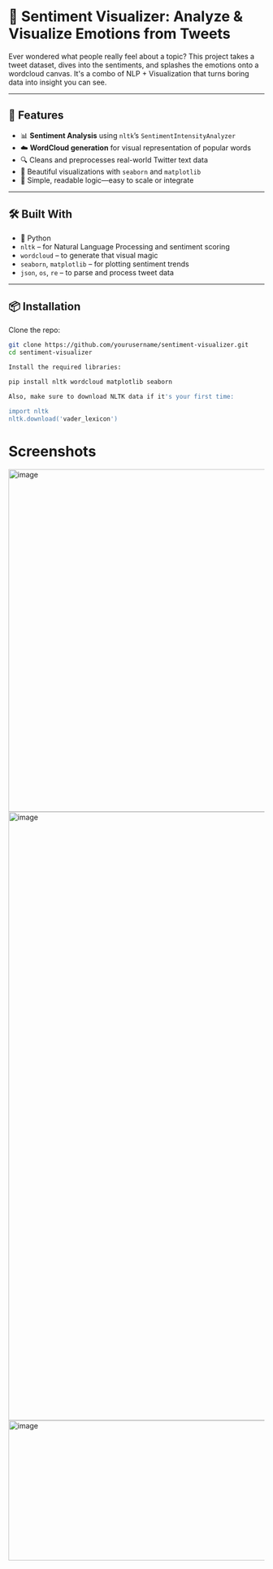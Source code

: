 # 💬 Sentiment Visualizer: Analyze & Visualize Emotions from Tweets

Ever wondered what people really feel about a topic? This project takes a tweet dataset, dives into the sentiments, and splashes the emotions onto a wordcloud canvas. It's a combo of NLP + Visualization that turns boring data into insight you can see.

---

## 🚀 Features

- 📊 **Sentiment Analysis** using `nltk`’s `SentimentIntensityAnalyzer`
- ☁️ **WordCloud generation** for visual representation of popular words
- 🔍 Cleans and preprocesses real-world Twitter text data
- 🌈 Beautiful visualizations with `seaborn` and `matplotlib`
- 🧠 Simple, readable logic—easy to scale or integrate

---

## 🛠️ Built With

- 🐍 Python
- `nltk` – for Natural Language Processing and sentiment scoring
- `wordcloud` – to generate that visual magic
- `seaborn`, `matplotlib` – for plotting sentiment trends
- `json`, `os`, `re` – to parse and process tweet data

---

## 📦 Installation

Clone the repo:

```bash
git clone https://github.com/yourusername/sentiment-visualizer.git
cd sentiment-visualizer

Install the required libraries:

pip install nltk wordcloud matplotlib seaborn

Also, make sure to download NLTK data if it's your first time:

import nltk
nltk.download('vader_lexicon')
```

# Screenshots
<img width="791" height="675" alt="image" src="https://github.com/user-attachments/assets/7fcff72b-179e-4b58-9c3d-d7471a13f55b" />
<img width="1919" height="1199" alt="image" src="https://github.com/user-attachments/assets/877712ca-71e5-42e6-84e2-dd0448925cbe" />
<img width="843" height="276" alt="image" src="https://github.com/user-attachments/assets/7ac217c3-c4d3-4239-b990-848f89593dcf" />
